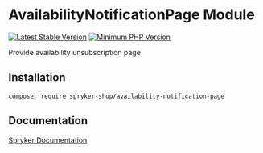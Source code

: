 # AvailabilityNotificationPage Module
[![Latest Stable Version](https://poser.pugx.org/spryker-shop/availability-notification-page/v/stable.svg)](https://packagist.org/packages/spryker-shop/availability-notification-page)
[![Minimum PHP Version](https://img.shields.io/badge/php-%3E%3D%208.3-8892BF.svg)](https://php.net/)

Provide availability unsubscription page

## Installation

```
composer require spryker-shop/availability-notification-page
```

## Documentation

[Spryker Documentation](https://docs.spryker.com)

